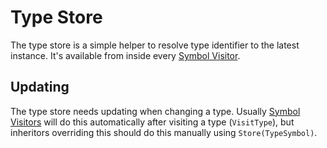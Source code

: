 # Type Store

The type store is a simple helper to resolve type identifier to the latest instance.
It's available from inside every [Symbol Visitor](./symbol-visitor.md).

## Updating

The type store needs updating when changing a type. Usually [Symbol Visitors](./symbol-visitor) will do this automatically after visiting a type (`VisitType`), but inheritors overriding this should do this manually using
`Store(TypeSymbol)`.
